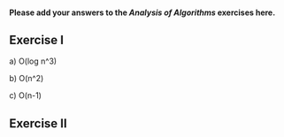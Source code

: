 #### Please add your answers to the ***Analysis of  Algorithms*** exercises here.

## Exercise I

a) O(log n^3)


b) O(n^2)


c) O(n-1)

## Exercise II


